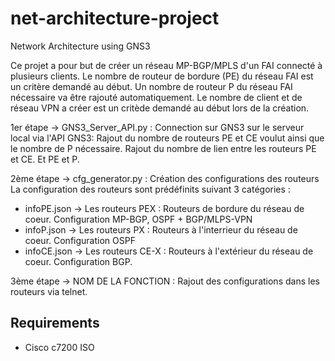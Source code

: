 # net-architecture-project
Network Architecture using GNS3

Ce projet a pour but de créer un réseau MP-BGP/MPLS d'un FAI connecté à plusieurs clients. 
Le nombre de routeur de bordure (PE) du réseau FAI est un critère demandé au début. Un nombre de routeur P du réseau FAI nécessaire va être rajouté automatiquement.
Le nombre de client et de réseau VPN a créer est un critède demandé au début lors de la création.

1er étape -> GNS3_Server_API.py : Connection sur GNS3 sur le serveur local via l'API GNS3:
  Rajout du nombre de routeurs PE et CE voulut ainsi que le nombre de P nécessaire.
  Rajout du nombre de lien entre les routeurs PE et CE. Et PE et P.

2ème étape -> cfg_generator.py : Création des configurations des routeurs
La configuration des routeurs sont prédéfinits suivant 3 catégories :
  - infoPE.json -> Les routeurs PEX : Routeurs de bordure du réseau de coeur. Configuration MP-BGP, OSPF + BGP/MLPS-VPN
  - infoP.json -> Les routeurs PX : Routeurs à l'interrieur du réseau de coeur. Configuration OSPF
  - infoCE.json -> Les routeurs CE-X : Routeurs à l'extérieur du réseau de coeur. Configuration BGP. 

3ème étape -> NOM DE LA FONCTION : Rajout des configurations dans les routeurs via telnet.

## Requirements
* Cisco c7200 ISO
